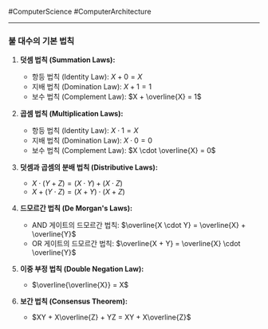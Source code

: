 #ComputerScience #ComputerArchitecture 

---
### 불 대수의 기본 법칙

1. **덧셈 법칙 (Summation Laws):**
   - 항등 법칙 (Identity Law): $X + 0 = X$
   - 지배 법칙 (Domination Law): $X + 1 = 1$
   - 보수 법칙 (Complement Law): $X + \overline{X} = 1$

2. **곱셈 법칙 (Multiplication Laws):**
   - 항등 법칙 (Identity Law): $X \cdot 1 = X$
   - 지배 법칙 (Domination Law): $X \cdot 0 = 0$
   - 보수 법칙 (Complement Law): $X \cdot \overline{X} = 0$

3. **덧셈과 곱셈의 분배 법칙 (Distributive Laws):**
   - $X \cdot (Y + Z) = (X \cdot Y) + (X \cdot Z)$
   - $X + (Y \cdot Z) = (X + Y) \cdot (X + Z)$

4. **드모르간 법칙 (De Morgan's Laws):**
   - AND 게이트의 드모르간 법칙: $\overline{X \cdot Y} = \overline{X} + \overline{Y}$
   - OR 게이트의 드모르간 법칙: $\overline{X + Y} = \overline{X} \cdot \overline{Y}$

5. **이중 부정 법칙 (Double Negation Law):**
   - $\overline{\overline{X}} = X$

6. **보간 법칙 (Consensus Theorem):**
   - $XY + X\overline{Z} + YZ = XY + X\overline{Z}$
